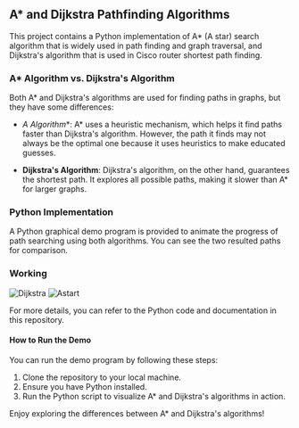 ## A* and Dijkstra Pathfinding Algorithms

This project contains a Python implementation of A* (A star) search algorithm that is widely used in path finding and graph traversal, and Dijkstra's algorithm that is used in Cisco router shortest path finding.

### A* Algorithm vs. Dijkstra's Algorithm

Both A* and Dijkstra's algorithms are used for finding paths in graphs, but they have some differences:

- **A* Algorithm**: A* uses a heuristic mechanism, which helps it find paths faster than Dijkstra's algorithm. However, the path it finds may not always be the optimal one because it uses heuristics to make educated guesses.

- **Dijkstra's Algorithm**: Dijkstra's algorithm, on the other hand, guarantees the shortest path. It explores all possible paths, making it slower than A* for larger graphs.

### Python Implementation

A Python graphical demo program is provided to animate the progress of path searching using both algorithms. You can see the two resulted paths for comparison.

### Working
![Dijkstra](https://github.com/FruitPnchSamuraiG/Dijkstra_path_finder/assets/146465657/d4b78ebf-465e-4014-bcd1-27f2f6b789b2)
![Astart](https://github.com/FruitPnchSamuraiG/Dijkstra_path_finder/assets/146465657/83c0efa1-1639-41a3-9341-32416674d51f)



For more details, you can refer to the Python code and documentation in this repository.

#### How to Run the Demo

You can run the demo program by following these steps:

1. Clone the repository to your local machine.
2. Ensure you have Python installed.
3. Run the Python script to visualize A* and Dijkstra's algorithms in action.

Enjoy exploring the differences between A* and Dijkstra's algorithms!

